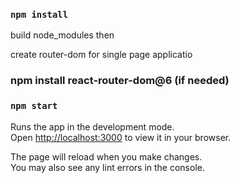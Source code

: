 ### `npm install`

build node_modules then

create router-dom for single page applicatio

### npm install react-router-dom@6  (if needed)

### `npm start`

Runs the app in the development mode.\
Open [http://localhost:3000](http://localhost:3000) to view it in your browser.

The page will reload when you make changes.\
You may also see any lint errors in the console.
